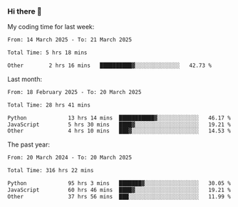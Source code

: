 ### Hi there 👋

My coding time for last week:

<!--START_SECTION:week-->

```txt
From: 14 March 2025 - To: 21 March 2025

Total Time: 5 hrs 18 mins

Other        2 hrs 16 mins   ██████████▓░░░░░░░░░░░░░░   42.73 %
```

<!--END_SECTION:week-->

Last month:

<!--START_SECTION:month-->

```txt
From: 18 February 2025 - To: 20 March 2025

Total Time: 28 hrs 41 mins

Python             13 hrs 14 mins  ███████████▓░░░░░░░░░░░░░   46.17 %
JavaScript         5 hrs 30 mins   ████▓░░░░░░░░░░░░░░░░░░░░   19.21 %
Other              4 hrs 10 mins   ███▓░░░░░░░░░░░░░░░░░░░░░   14.53 %
```

<!--END_SECTION:month-->

The past year:

<!--START_SECTION:year-->

```txt
From: 20 March 2024 - To: 20 March 2025

Total Time: 316 hrs 22 mins

Python             95 hrs 3 mins   ███████▓░░░░░░░░░░░░░░░░░   30.05 %
JavaScript         60 hrs 46 mins  ████▓░░░░░░░░░░░░░░░░░░░░   19.21 %
Other              37 hrs 56 mins  ███░░░░░░░░░░░░░░░░░░░░░░   11.99 %
```

<!--END_SECTION:year-->
